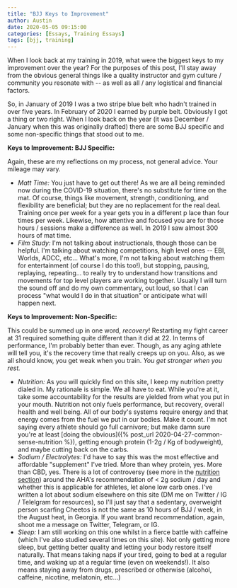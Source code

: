 ```yaml
---
title: "BJJ Keys to Improvement"
author: Austin
date: 2020-05-05 09:15:00
categories: [Essays, Training Essays]
tags: [bjj, training]
---
```


When I look back at my training in 2019, what were the biggest keys to my improvement over the year?  For the purposes of this post, I'll stay away from the obvious general things like a quality instructor and gym culture / community you resonate with -- as well as all / any logistical and financial factors.

So, in January of 2019 I was a two stripe blue belt who hadn't trained in over five years.  In February of 2020 I earned by purple belt.  Obviously I got a thing or two right.  When I look back on the year (it was December / January when this was originally drafted) there are some BJJ specific and some non-specific things that stood out to me.

**Keys to Improvement:  BJJ Specific:**

Again, these are my reflections on my process, not general advice.  Your mileage may vary.

- *Matt Time:*  You just have to get out there!  As we are all being reminded now during the COVID-19 situation, there's no substitute for time on the mat.  Of course, things like movement, strength, conditioning, and flexibility are beneficial; but they are no replacement for the real deal.  Training once per week for a year gets you in a different p lace than four times per week.  Likewise, how attentive and focused you are for those hours / sessions make a difference as well.  In 2019 I saw almost 300 hours of mat time.
- *Film Study:*  I'm not talking about instructionals, though those can be helpful.  I'm talking about watching competitions, high level ones -- EBI, Worlds, ADCC, etc...  What's more, I'm not talking about watching them for entertainment (of course I do this too!), but stopping, pausing, replaying, repeating... to really try to understand how transitions and movements for top level players are working together.  Usually I will turn the sound off and do my own commentary, out loud, so that I can process "what would I do in that situation" or anticipate what will happen next.

**Keys to Improvement:  Non-Specific:**

This could be summed up in one word, *recovery*!  Restarting my fight career at 31 required something quite different than it did at 22.  In terms of performance, I'm probably better than ever.  Though, as any aging athlete will tell you, it's the recovery time that really creeps up on you.  Also, as we all should know, you get weak when you train.  *You get stronger when you rest.*
- *Nutrition:*  As you will quickly find on this site, I keep my nutrition pretty dialed in.  My rationale is simple.  We all have to eat.  While you're at it, take some accountability for the results are yielded from what you put in your mouth.  Nutrition not only fuels performance, but recovery, overall health and well being.  All of our body's systems require energy and that energy comes from the fuel we put in our bodies.  Make it count.  I'm not saying every athlete should go full carnivore; but make damn sure you're at least [doing the obvious]({% post_url 2020-04-27-common-sense-nutrition %}), getting enough protein (1-2g / Kg of bodyweight), and maybe cutting back on the carbs.
- *Sodium / Electrolytes:*  I'd have to say this was the most effective and affordable "supplement" I've tried.  More than whey protein, yes.  More than CBD, yes.  There is a lot of controversy (see more in the [nutrition section](/categories/nutrition)) around the AHA's recommendation of < 2g sodium / day and whether this is applicable for athletes, let alone low carb ones.  I've written a lot about sodium elsewhere on this site (DM me on Twitter / IG / Telelgram for resources), so I'll just say that a sedentary, overweight person scarfing Cheetos is not the same as 10 hours of BJJ / week, in the August heat, in Georgia.  If you want brand recommendation, again, shoot me a message on Twitter, Telegram, or IG.
- *Sleep:*  I am still working on this one whilst in a fierce battle with caffeine (which I've also studied several times on this site).  Not only getting more sleep, but getting better quality and letting your body restore itself naturally.  That means taking naps if your tired, going to bed at a regular time, and waking up at a regular time (even on weekends!).  It also means staying away from drugs, prescribed or otherwise (alcohol, caffeine, nicotine, melatonin, etc...)
